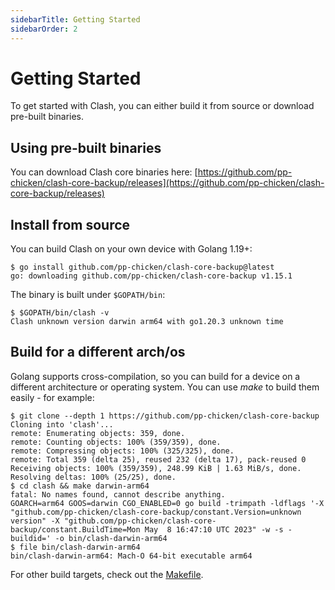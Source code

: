 ```yaml
---
sidebarTitle: Getting Started
sidebarOrder: 2
---
```


# Getting Started

To get started with Clash, you can either build it from source or download pre-built binaries.

## Using pre-built binaries

You can download Clash core binaries
here: [https://github.com/pp-chicken/clash-core-backup/releases](https://github.com/pp-chicken/clash-core-backup/releases)

## Install from source

You can build Clash on your own device with Golang 1.19+:

```shell
$ go install github.com/pp-chicken/clash-core-backup@latest
go: downloading github.com/pp-chicken/clash-core-backup v1.15.1
```

The binary is built under `$GOPATH/bin`:

```shell
$ $GOPATH/bin/clash -v
Clash unknown version darwin arm64 with go1.20.3 unknown time
```

## Build for a different arch/os

Golang supports cross-compilation, so you can build for a device on a different architecture or operating system. You
can use _make_ to build them easily - for example:

```shell
$ git clone --depth 1 https://github.com/pp-chicken/clash-core-backup
Cloning into 'clash'...
remote: Enumerating objects: 359, done.
remote: Counting objects: 100% (359/359), done.
remote: Compressing objects: 100% (325/325), done.
remote: Total 359 (delta 25), reused 232 (delta 17), pack-reused 0
Receiving objects: 100% (359/359), 248.99 KiB | 1.63 MiB/s, done.
Resolving deltas: 100% (25/25), done.
$ cd clash && make darwin-arm64
fatal: No names found, cannot describe anything.
GOARCH=arm64 GOOS=darwin CGO_ENABLED=0 go build -trimpath -ldflags '-X "github.com/pp-chicken/clash-core-backup/constant.Version=unknown version" -X "github.com/pp-chicken/clash-core-backup/constant.BuildTime=Mon May  8 16:47:10 UTC 2023" -w -s -buildid=' -o bin/clash-darwin-arm64
$ file bin/clash-darwin-arm64
bin/clash-darwin-arm64: Mach-O 64-bit executable arm64
```

For other build targets, check out the [Makefile](https://github.com/pp-chicken/clash-core-backup/blob/master/Makefile).

